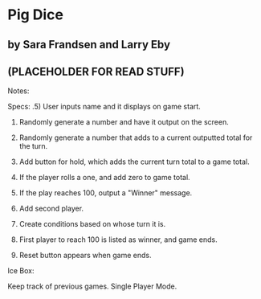 # Pig Dice
## by Sara Frandsen and Larry Eby

## (PLACEHOLDER FOR READ STUFF)




Notes:

Specs:
.5) User inputs name and it displays on game start.

1) Randomly generate a number and have it output on the screen.

2) Randomly generate a number that adds to a current outputted total for the turn.

3) Add button for hold, which adds the current turn total to a game total.

4) If the player rolls a one, and add zero to game total.

5) If the play reaches 100, output a "Winner" message.



5) Add second player.

6) Create conditions based on whose turn it is.

7) First player to reach 100 is listed as winner, and game ends.

8) Reset button appears when game ends.


Ice Box:

Keep track of previous games.
Single Player Mode.
